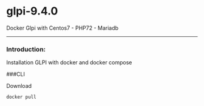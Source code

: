 # glpi-9.4.0
Docker Glpi with Centos7 - PHP72 - Mariadb

---

### Introduction:

Installation GLPI with docker and docker compose

###CLI

Download

```
docker pull 
```

